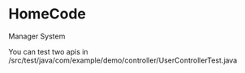 # HomeCode
Manager System

You can test two apis in /src/test/java/com/example/demo/controller/UserControllerTest.java
